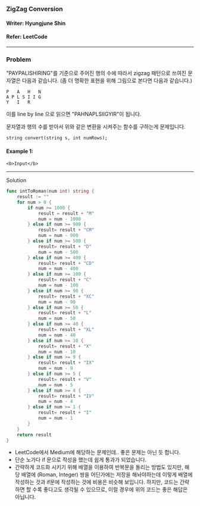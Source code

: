 ### ZigZag Conversion
#### Writer: Hyungjune Shin
#### Refer: LeetCode
* * *
### Problem
"PAYPALISHIRING"를 기준으로 주어진 행의 수에 따라서 zigzag 패턴으로 쓰여진 문자열은 다음과 같습니다.
(좀 더 명확한 표현을 위해 그림으로 본다면 다음과 같습니다.)
```
P   A   H   N
A P L S I I G
Y   I   R
```
이를 line by line 으로 읽으면 "PAHNAPLSIIGYIR"이 됩니다.

문자열과 행의 수를 받아서 위와 같은 변환을 시켜주는 함수를 구하는게 문제입니다.
```
string convert(string s, int numRows);
```
#### Example 1:
```
<b>Input</b>
```
* * *
Solution
```go
func intToRoman(num int) string {
    result := ""
	for num > 0 {
		if num >= 1000 {
            result = result + "M"
			num = num - 1000
		} else if num >= 900 {
			result= result + "CM"
			num = num - 900
		} else if num >= 500 {
            result= result + "D"
			num = num - 500
		} else if num >= 400 {
            result= result + "CD"
			num = num - 400
		} else if num >= 100 {
            result= result + "C"
			num = num - 100
		} else if num >= 90 {
            result= result + "XC"
			num = num - 90
		} else if num >= 50 {
            result= result + "L"
			num = num - 50
		} else if num >= 40 {
            result= result + "XL"
			num = num - 40
		} else if num >= 10 {
            result= result + "X"
			num = num - 10
		} else if num >= 9 {
            result= result + "IX"
			num = num - 9
		} else if num >= 5 {
            result= result + "V"
			num = num - 5
		} else if num >= 4 {
            result= result + "IV"
			num = num - 4
		} else if num >= 1 {
            result= result + "I"
			num = num - 1
		}
	}
	return result
}
```
- LeetCode에서 Medium에 해당하는 문제인데.. 좋은 문제는 아닌 듯 합니다.
- 단순 노가다 if 문으로 작성을 했는데 쉽게 통과가 되었습니다.
- 간략하게 코드화 시키기 위해 배열을 이용하여 반복문을 돌리는 방법도 있지만, 해당 배열에 (Roman, Integer) 쌍을 어딘가에는 저장을 해놔야하는데 이렇게 배열에 작성하는 것과 if문에 작성하는 것에 비용은 비슷해 보입니다. 하지만, 코드는 간략하면 할 수록 좋다고도 생각될 수 있으므로, 이럴 경우에 위의 코드는 좋은 해답은 아닙니다.
